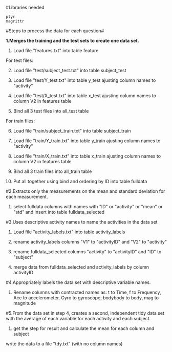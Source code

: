 

#Libraries needed

	plyr 
	magrittr 

#Steps to process the data for each question#


**1.Merges the training and the test sets to create one data set.**

1. Load file "features.txt" into table feature 

For test files:

2. Load file "test/subject_test.txt" into table subject_test

3. Load file "test/Y_test.txt" into table y_test ajusting column names to "activity"

4. Load file "test/X_test.txt" into table x_test ajusting column names to column V2 in features table

5. Bind all 3 test files into all_test table

For train files:

6. Load file "train/subject_train.txt" into table subject_train

7. Load file "train/Y_train.txt" into table y_train ajusting column names to "activity"

8. Load file "train/X_train.txt" into table x_train ajusting column names to column V2 in features table

9. Bind all 3 train files into all_train table

10. Put all together using bind and ordering by ID into table fulldata


#2.Extracts only the measurements on the mean and standard deviation for each measurement. 

1. select fulldata columns with names with "ID" or "activity" or "mean" or "std" and insert into table fulldata_selected


#3.Uses descriptive activity names to name the activities in the data set

1. Load file "activity_labels.txt" into table activity_labels

2. rename activity_labels columns "V1" to "activityID" and "V2" to "activity"

3. rename fulldata_selected columns "activity" to "activityID" and "ID" to "subject"

4. merge data from fulldata_selected and activity_labels by column activityID


#4.Appropriately labels the data set with descriptive variable names. 

1. Rename columns with contracted names as: t to Time, f to Frequency, Acc to accelerometer, Gyro to gyroscope, bodybody to body, mag to magnitude


#5.From the data set in step 4, creates a second, independent tidy data set with the average of each variable for each activity and each subject.

1. get the step for result and calculate the mean for each column and subject

write the data to a file "tdy.txt" (with no column names)
